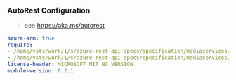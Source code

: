 ### AutoRest Configuration

> see https://aka.ms/autorest

``` yaml
azure-arm: true
require:
- /home/vsts/work/1/s/azure-rest-api-specs/specification/mediaservices/resource-manager/readme.md
- /home/vsts/work/1/s/azure-rest-api-specs/specification/mediaservices/resource-manager/readme.go.md
license-header: MICROSOFT_MIT_NO_VERSION
module-version: 0.2.1
```